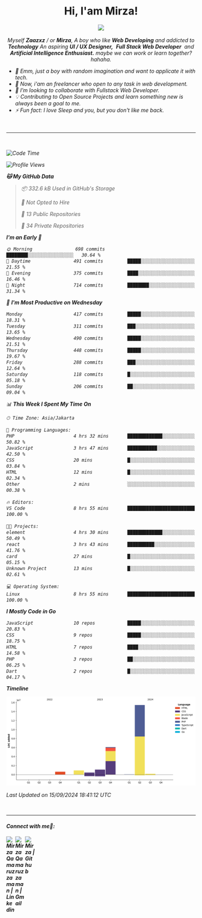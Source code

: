 <h1 align="center">Hi, I'am Mirza!</h1>
<p align="center">
  <a href="https://github.com/Ratheshan03/readme-typing-svg"><img src="https://readme-typing-svg.herokuapp.com?lines=UI+/+UX+Designer;Full+Stack+Web+Developer;IT+Enthusiast;Artificial+Intelligence+Addicted;&center=true&width=500&height=50"></a>
</p>

<p align="center">
  <em>
    Myself <b>Zaazxz</b> / or <b>Mirza</b>, A boy who like <b>Web Developing</b> and addicted to <b>Technology</b>
    An aspiring <b>UI / UX Designer,</b>&nbsp; <b>Full Stack Web Developer</b>&nbsp; and <b> Artificial Intelligence Enthusiast.</b> maybe we can work or learn together? hahaha.
  <br>
</p>

- 🧞 Emm, just a boy with random imagination and want to applicate it with tech.
- 🔭 Now, i'am an freelancer who open to any task in web development.
- 👯 I’m looking to collaborate with Fullstack Web Developer.
- 💡 Contributing to Open Source Projects and learn something new is always been a goal to me.
- ⚡ Fun fact: I love Sleep and you, but you don't like me back.
<br>

---

<br>

<!--START_SECTION:waka-->
![Code Time](http://img.shields.io/badge/Code%20Time-737%20hrs%2025%20mins-blue)

![Profile Views](http://img.shields.io/badge/Profile%20Views-0-blue)

**🐱 My GitHub Data** 

> 📦 332.6 kB Used in GitHub's Storage 
 > 
> 🚫 Not Opted to Hire
 > 
> 📜 13 Public Repositories 
 > 
> 🔑 34 Private Repositories 
 > 
**I'm an Early 🐤** 

```text
🌞 Morning                698 commits         ████████░░░░░░░░░░░░░░░░░   30.64 % 
🌆 Daytime                491 commits         █████░░░░░░░░░░░░░░░░░░░░   21.55 % 
🌃 Evening                375 commits         ████░░░░░░░░░░░░░░░░░░░░░   16.46 % 
🌙 Night                  714 commits         ████████░░░░░░░░░░░░░░░░░   31.34 % 
```
📅 **I'm Most Productive on Wednesday** 

```text
Monday                   417 commits         █████░░░░░░░░░░░░░░░░░░░░   18.31 % 
Tuesday                  311 commits         ███░░░░░░░░░░░░░░░░░░░░░░   13.65 % 
Wednesday                490 commits         █████░░░░░░░░░░░░░░░░░░░░   21.51 % 
Thursday                 448 commits         █████░░░░░░░░░░░░░░░░░░░░   19.67 % 
Friday                   288 commits         ███░░░░░░░░░░░░░░░░░░░░░░   12.64 % 
Saturday                 118 commits         █░░░░░░░░░░░░░░░░░░░░░░░░   05.18 % 
Sunday                   206 commits         ██░░░░░░░░░░░░░░░░░░░░░░░   09.04 % 
```


📊 **This Week I Spent My Time On** 

```text
🕑︎ Time Zone: Asia/Jakarta

💬 Programming Languages: 
PHP                      4 hrs 32 mins       █████████████░░░░░░░░░░░░   50.82 % 
JavaScript               3 hrs 47 mins       ███████████░░░░░░░░░░░░░░   42.50 % 
CSS                      20 mins             █░░░░░░░░░░░░░░░░░░░░░░░░   03.84 % 
HTML                     12 mins             █░░░░░░░░░░░░░░░░░░░░░░░░   02.34 % 
Other                    2 mins              ░░░░░░░░░░░░░░░░░░░░░░░░░   00.38 % 

🔥 Editors: 
VS Code                  8 hrs 55 mins       █████████████████████████   100.00 % 

🐱‍💻 Projects: 
element                  4 hrs 30 mins       █████████████░░░░░░░░░░░░   50.49 % 
react                    3 hrs 43 mins       ██████████░░░░░░░░░░░░░░░   41.76 % 
card                     27 mins             █░░░░░░░░░░░░░░░░░░░░░░░░   05.15 % 
Unknown Project          13 mins             █░░░░░░░░░░░░░░░░░░░░░░░░   02.61 % 

💻 Operating System: 
Linux                    8 hrs 55 mins       █████████████████████████   100.00 % 
```

**I Mostly Code in Go** 

```text
JavaScript               10 repos            █████░░░░░░░░░░░░░░░░░░░░   20.83 % 
CSS                      9 repos             █████░░░░░░░░░░░░░░░░░░░░   18.75 % 
HTML                     7 repos             ████░░░░░░░░░░░░░░░░░░░░░   14.58 % 
PHP                      3 repos             ██░░░░░░░░░░░░░░░░░░░░░░░   06.25 % 
Dart                     2 repos             █░░░░░░░░░░░░░░░░░░░░░░░░   04.17 % 
```



**Timeline**

![Lines of Code chart](https://raw.githubusercontent.com/zaazxz/zaazxz/main/assets/bar_graph.png)


 Last Updated on 15/09/2024 18:41:12 UTC
<!--END_SECTION:waka-->

<br>

---

<h4> Connect with me🤝: <h4>
  </hr>
  <a href="https://www.linkedin.com/in/mirzaqamaruzzaman18/">
   <img align="left" alt=" Mirza Qamaruzzaman | Linkedin" width="24px" src="https://www.vectorlogo.zone/logos/linkedin/linkedin-icon.svg" />
  </a>
  <a href="mailto:mirzaqamaruzzaman18@gmail.com">
    <img align="left" alt=" Mirza Qamaruzzaman | Gmail" width="26px" src="https://www.vectorlogo.zone/logos/gmail/gmail-icon.svg" />
  </a>
   <a href="https://github.com/zaazxz">
    <img align="left" alt=" Mirza | Github" width="26px" src="https://www.vectorlogo.zone/logos/github/github-tile.svg" />
  </a>
  <br>
